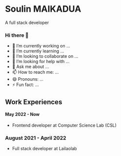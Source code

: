 # Soulin MAIKADUA
A full stack developer

### Hi there 👋


- 🔭 I’m currently working on ...
- 🌱 I’m currently learning ...
- 👯 I’m looking to collaborate on ...
- 🤔 I’m looking for help with ...
- 💬 Ask me about ...
- 📫 How to reach me: ...
- 😄 Pronouns: ...
- ⚡ Fun fact: ...

## Work Experiences

#### May 2022 - Now
- Frontend developer at Computer Science Lab (CSL)

### August 2021 - April 2022
- Full stack developer at Lailaolab
